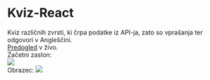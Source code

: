 # Kviz-React
Kviz različnih zvrsti, ki črpa podatke iz API-ja, zato so vprašanja ter odgovori v Angleščini.
<br>
<a href="https://kviz.strzen.si">Predogled</a> v živo.
<br>
Začetni zaslon:
<br>
<img src="https://media.discordapp.net/attachments/903312995294277672/991666720454496296/unknown.png">
<br>
Obrazec:
<img src="https://cdn.discordapp.com/attachments/903312995294277672/991667392935628810/unknown.png">
